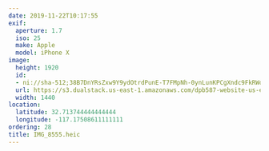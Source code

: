 ```yaml
---
date: 2019-11-22T10:17:55
exif:
  aperture: 1.7
  iso: 25
  make: Apple
  model: iPhone X
image:
  height: 1920
  id:
  - ni://sha-512;38B7DnYRsZxw9Y9ydOtrdPunE-T7FMpNh-0ynLunKPCgXndc9FkRWoebeRmKY4ESBG524j0Q447_5ehbsycjIw
  url: https://s3.dualstack.us-east-1.amazonaws.com/dpb587-website-us-east-1/asset/gallery/2019-san-diego/6d817395-12b3-90ce-d002-66104b80e84b~1920.jpg
  width: 1440
location:
  latitude: 32.713744444444444
  longitude: -117.17508611111111
ordering: 28
title: IMG_8555.heic
---
```

